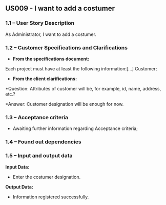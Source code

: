 ## **US009 - I want to add a costumer**

### **1.1 – User Story Description**

As Administrator, I want to add a costumer.

### **1.2 – Customer Specifications and Clarifications**

- **From the specifications document:**

Each project must have at least the following information:[…] Customer;

- **From the client clarifications:**

*Question: Attributes of customer will be, for example, id, name, address, etc.?

*Answer: Customer designation will be enough for now.

### **1.3 – Acceptance criteria**

- Awaiting further information regarding Acceptance criteria;

### **1.4 – Found out dependencies**

### **1.5 – Input and output data**

**Input Data:**

- Enter the costumer designation.

**Output Data:**

- Information registered successfully.
